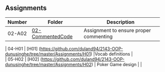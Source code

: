 ## Assignments

| Number | Folder | Description |
| :----: | ------ | ----------- |
| 02-A02       |  [02-CommentedCode](https://github.com/duland94/2143-OOP-dunusinghe/blob/master/Assignments/02-CommentedCode/main.cpp)     |   Assignment to ensure proper commenting          | 

|  04-H01      |  [H01] (https://github.com/duland94/2143-OOP-dunusinghe/tree/master/Assignments/H01) |Vocab definitions   |                          
|   05-H02     |  [H02] (https://github.com/duland94/2143-OOP-dunusinghe/tree/master/Assignments/H02) |    Poker Game design     |                             |
